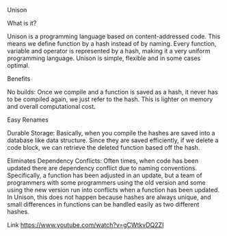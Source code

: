 Unison

What is it?

Unison is a programming language based on content-addressed code. This means we define function by a hash instead of by naming. Every function, variable and operator is represented by a hash, making it a very uniform programming language. Unison is simple, flexible and in some cases optimal. 

Benefits

No builds: Once we compile and a function is saved as a hash, it never has to be compiled again, we just refer to the hash. This is lighter on memory and overall computational cost.

Easy Renames

Durable Storage: Basically, when you compile the hashes are saved into a database like data structure. Since they are saved efficiently, if we delete a code block, we can retrieve the deleted function based off the hash.

Eliminates Dependency Conflicts: Often times, when code has been updated there are dependency conflict due to naming conventions. Specifically, a function has been adjusted in an update, but a team of programmers with some programmers using the old version and some using the new version run into conflicts when a function has been updated. In Unison, this does not happen because hashes are always unique, and small differences in functions can be handled easily as two different hashes.


Link
https://www.youtube.com/watch?v=gCWtkvDQ2ZI